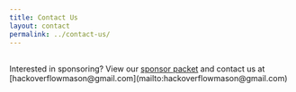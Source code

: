 ```yaml
---
title: Contact Us
layout: contact
permalink: ../contact-us/
---
```


<br>
<!-- Want to get in touch? Reach out to us at [team@hackoverflow.org](mailto:team@hackoverflow.org) -->
Interested in sponsoring? View our <a href="../HOW_SponsorPacket.pdf" target="_black">sponsor packet</a> and contact us at [hackoverflowmason@gmail.com](mailto:hackoverflowmason@gmail.com)